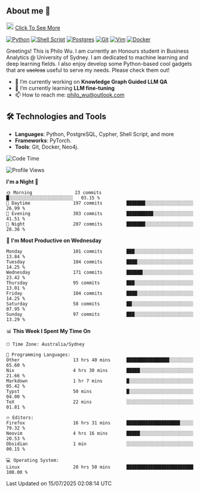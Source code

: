 ## About me 🤗

<a href="#"><img src="https://media.giphy.com/media/hvRJCLFzcasrR4ia7z/giphy.gif" width="20px" height="20px"></a> [Click To See More](https://codeboyphilo.github.io)

[![Python](https://img.shields.io/badge/python-3670A0?style=for-the-badge&logo=python&logoColor=ffdd54)](#)
[![Shell Script](https://img.shields.io/badge/shell_script-%23121011.svg?style=for-the-badge&logo=gnu-bash&logoColor=white)](#)
[![Postgres](https://img.shields.io/badge/postgres-%23316192.svg?style=for-the-badge&logo=postgresql&logoColor=white)](#)
[![Git](https://img.shields.io/badge/git-%23F05033.svg?style=for-the-badge&logo=git&logoColor=white)](#)
[![Vim](https://img.shields.io/badge/VIM-%2311AB00.svg?style=for-the-badge&logo=vim&logoColor=white)](#)
[![Docker](https://img.shields.io/badge/docker-%230db7ed.svg?style=for-the-badge&logo=docker&logoColor=white)](#)

Greetings! This is Philo Wu. I am currently an Honours student in Business Analytics \@ University of Sydney. I am dedicated to machine learning and deep learning fields. I also enjoy develop some Python-based cool gadgets that are ~~useless~~ useful to serve my needs. Please check them out!

- 🔭 I’m currently working on **Knowledge Graph Guided LLM QA**
- 🌱 I’m currently learning **LLM fine-tuning**
- 📫 How to reach me: philo_wu@outlook.com

## 🛠 Technologies and Tools
- **Languages**: Python, PostgreSQL, Cypher, Shell Script, and more
- **Frameworks**: PyTorch.
- **Tools**: Git, Docker, Neo4j.

<!--START_SECTION:waka-->
![Code Time](http://img.shields.io/badge/Code%20Time-880%20hrs%2033%20mins-blue)

![Profile Views](http://img.shields.io/badge/Profile%20Views-1-blue)

**I'm a Night 🦉** 

```text
🌞 Morning                23 commits          █░░░░░░░░░░░░░░░░░░░░░░░░   03.15 % 
🌆 Daytime                197 commits         ███████░░░░░░░░░░░░░░░░░░   26.99 % 
🌃 Evening                303 commits         ██████████░░░░░░░░░░░░░░░   41.51 % 
🌙 Night                  207 commits         ███████░░░░░░░░░░░░░░░░░░   28.36 % 
```
📅 **I'm Most Productive on Wednesday** 

```text
Monday                   101 commits         ███░░░░░░░░░░░░░░░░░░░░░░   13.84 % 
Tuesday                  104 commits         ████░░░░░░░░░░░░░░░░░░░░░   14.25 % 
Wednesday                171 commits         ██████░░░░░░░░░░░░░░░░░░░   23.42 % 
Thursday                 95 commits          ███░░░░░░░░░░░░░░░░░░░░░░   13.01 % 
Friday                   104 commits         ████░░░░░░░░░░░░░░░░░░░░░   14.25 % 
Saturday                 58 commits          ██░░░░░░░░░░░░░░░░░░░░░░░   07.95 % 
Sunday                   97 commits          ███░░░░░░░░░░░░░░░░░░░░░░   13.29 % 
```


📊 **This Week I Spent My Time On** 

```text
🕑︎ Time Zone: Australia/Sydney

💬 Programming Languages: 
Other                    13 hrs 40 mins      ████████████████░░░░░░░░░   65.60 % 
Nix                      4 hrs 30 mins       █████░░░░░░░░░░░░░░░░░░░░   21.66 % 
Markdown                 1 hr 7 mins         █░░░░░░░░░░░░░░░░░░░░░░░░   05.42 % 
Typst                    50 mins             █░░░░░░░░░░░░░░░░░░░░░░░░   04.00 % 
TeX                      22 mins             ░░░░░░░░░░░░░░░░░░░░░░░░░   01.81 % 

🔥 Editors: 
Firefox                  16 hrs 31 mins      ████████████████████░░░░░   79.32 % 
Neovim                   4 hrs 16 mins       █████░░░░░░░░░░░░░░░░░░░░   20.53 % 
Obsidian                 1 min               ░░░░░░░░░░░░░░░░░░░░░░░░░   00.15 % 

💻 Operating System: 
Linux                    20 hrs 50 mins      █████████████████████████   100.00 % 
```


 Last Updated on 15/07/2025 02:08:14 UTC
<!--END_SECTION:waka-->
